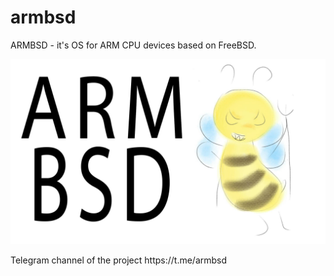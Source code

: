 # armbsd
ARMBSD - it's OS for ARM CPU devices based on FreeBSD.
<p align="center">
  <img src="https://github.com/armbsd/armbsd/raw/master/armbsd-mascot.jpg" width="666"/>
</p>
Telegram channel of the project https://t.me/armbsd

